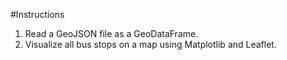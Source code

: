 #Instructions
1. Read a GeoJSON file as a GeoDataFrame.
2. Visualize all bus stops on a map using Matplotlib and Leaflet.


